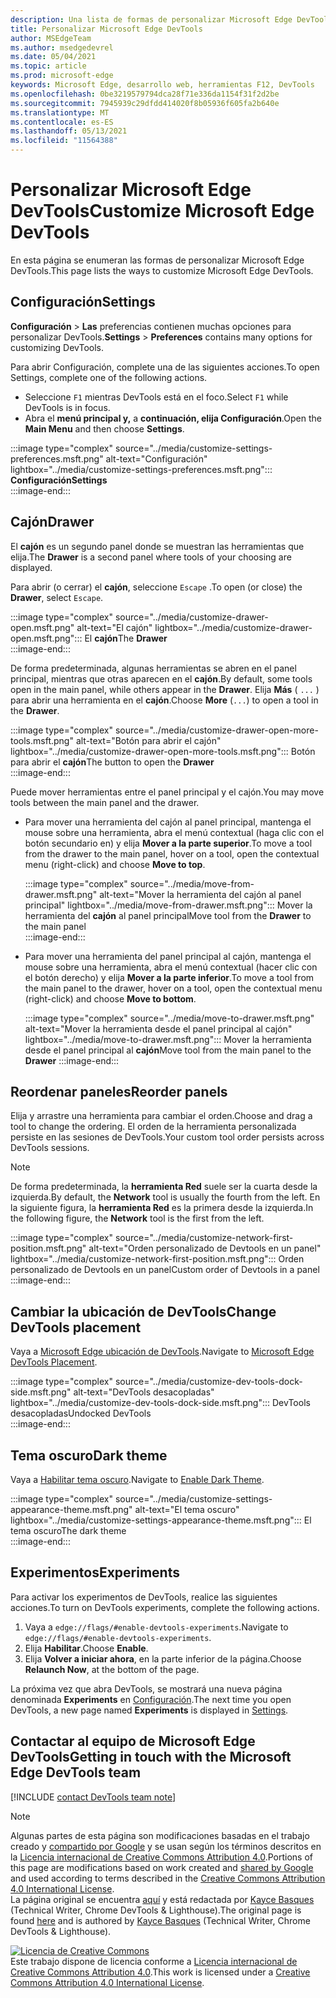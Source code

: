 ```yaml
---
description: Una lista de formas de personalizar Microsoft Edge DevTools
title: Personalizar Microsoft Edge DevTools
author: MSEdgeTeam
ms.author: msedgedevrel
ms.date: 05/04/2021
ms.topic: article
ms.prod: microsoft-edge
keywords: Microsoft Edge, desarrollo web, herramientas F12, DevTools
ms.openlocfilehash: 0be3219579794dca28f71e336da1154f31f2d2be
ms.sourcegitcommit: 7945939c29dfdd414020f8b05936f605fa2b640e
ms.translationtype: MT
ms.contentlocale: es-ES
ms.lasthandoff: 05/13/2021
ms.locfileid: "11564388"
---
```

<!-- Copyright Kayce Basques 

   Licensed under the Apache License, Version 2.0 (the "License");
   you may not use this file except in compliance with the License.
   You may obtain a copy of the License at

       https://www.apache.org/licenses/LICENSE-2.0

   Unless required by applicable law or agreed to in writing, software
   distributed under the License is distributed on an "AS IS" BASIS,
   WITHOUT WARRANTIES OR CONDITIONS OF ANY KIND, either express or implied.
   See the License for the specific language governing permissions and
   limitations under the License.  -->
# <a name="customize-microsoft-edge-devtools"></a><span data-ttu-id="fae9f-104">Personalizar Microsoft Edge DevTools</span><span class="sxs-lookup"><span data-stu-id="fae9f-104">Customize Microsoft Edge DevTools</span></span>  

<span data-ttu-id="fae9f-105">En esta página se enumeran las formas de personalizar Microsoft Edge DevTools.</span><span class="sxs-lookup"><span data-stu-id="fae9f-105">This page lists the ways to customize Microsoft Edge DevTools.</span></span>  

## <a name="settings"></a><span data-ttu-id="fae9f-106">Configuración</span><span class="sxs-lookup"><span data-stu-id="fae9f-106">Settings</span></span>  

<span data-ttu-id="fae9f-107">**Configuración**  >  **Las** preferencias contienen muchas opciones para personalizar DevTools.</span><span class="sxs-lookup"><span data-stu-id="fae9f-107">**Settings** > **Preferences** contains many options for customizing DevTools.</span></span>  

<span data-ttu-id="fae9f-108">Para abrir Configuración, complete una de las siguientes acciones.</span><span class="sxs-lookup"><span data-stu-id="fae9f-108">To open Settings, complete one of the following actions.</span></span>  

*   <span data-ttu-id="fae9f-109">Seleccione `F1` mientras DevTools está en el foco.</span><span class="sxs-lookup"><span data-stu-id="fae9f-109">Select `F1` while DevTools is in focus.</span></span>  
*   <span data-ttu-id="fae9f-110">Abra el **menú principal y,** a **continuación, elija Configuración**.</span><span class="sxs-lookup"><span data-stu-id="fae9f-110">Open the **Main Menu** and then choose **Settings**.</span></span>  
    
:::image type="complex" source="../media/customize-settings-preferences.msft.png" alt-text="Configuración" lightbox="../media/customize-settings-preferences.msft.png":::
   **<span data-ttu-id="fae9f-112">Configuración</span><span class="sxs-lookup"><span data-stu-id="fae9f-112">Settings</span></span>**  
:::image-end:::  

## <a name="drawer"></a><span data-ttu-id="fae9f-113">Cajón</span><span class="sxs-lookup"><span data-stu-id="fae9f-113">Drawer</span></span>  

<span data-ttu-id="fae9f-114">El **cajón** es un segundo panel donde se muestran las herramientas que elija.</span><span class="sxs-lookup"><span data-stu-id="fae9f-114">The **Drawer** is a second panel where tools of your choosing are displayed.</span></span>  

<span data-ttu-id="fae9f-115">Para abrir \(o cerrar\) el **cajón**, seleccione `Escape` .</span><span class="sxs-lookup"><span data-stu-id="fae9f-115">To open \(or close\) the **Drawer**, select `Escape`.</span></span>  

:::image type="complex" source="../media/customize-drawer-open.msft.png" alt-text="El cajón" lightbox="../media/customize-drawer-open.msft.png":::
   <span data-ttu-id="fae9f-117">El **cajón**</span><span class="sxs-lookup"><span data-stu-id="fae9f-117">The **Drawer**</span></span>  
:::image-end:::  

<span data-ttu-id="fae9f-118">De forma predeterminada, algunas herramientas se abren en el panel principal, mientras que otras aparecen en el **cajón**.</span><span class="sxs-lookup"><span data-stu-id="fae9f-118">By default, some tools open in the main panel, while others appear in the **Drawer**.</span></span>  <span data-ttu-id="fae9f-119">Elija **Más** \( `...` \) para abrir una herramienta en el **cajón**.</span><span class="sxs-lookup"><span data-stu-id="fae9f-119">Choose **More** \(`...`\) to open a tool in the **Drawer**.</span></span>  

:::image type="complex" source="../media/customize-drawer-open-more-tools.msft.png" alt-text="Botón para abrir el cajón" lightbox="../media/customize-drawer-open-more-tools.msft.png":::
   <span data-ttu-id="fae9f-121">Botón para abrir el **cajón**</span><span class="sxs-lookup"><span data-stu-id="fae9f-121">The button to open the **Drawer**</span></span>  
:::image-end:::  

<span data-ttu-id="fae9f-122">Puede mover herramientas entre el panel principal y el cajón.</span><span class="sxs-lookup"><span data-stu-id="fae9f-122">You may move tools between the main panel and the drawer.</span></span>  

*   <span data-ttu-id="fae9f-123">Para mover una herramienta del cajón al panel principal, mantenga el mouse sobre una herramienta, abra el menú contextual \(haga clic con el botón secundario en\) y elija **Mover a la parte superior**.</span><span class="sxs-lookup"><span data-stu-id="fae9f-123">To move a tool from the drawer to the main panel, hover on a tool, open the contextual menu \(right-click\) and choose **Move to top**.</span></span>  
    
    :::image type="complex" source="../media/move-from-drawer.msft.png" alt-text="Mover la herramienta del cajón al panel principal" lightbox="../media/move-from-drawer.msft.png":::
       <span data-ttu-id="fae9f-125">Mover la herramienta del **cajón** al panel principal</span><span class="sxs-lookup"><span data-stu-id="fae9f-125">Move tool from the **Drawer** to the main panel</span></span>  
    :::image-end:::  
    
*   <span data-ttu-id="fae9f-126">Para mover una herramienta del panel principal al cajón, mantenga el mouse sobre una herramienta, abra el menú contextual \(hacer clic con el botón derecho\) y elija **Mover a la parte inferior**.</span><span class="sxs-lookup"><span data-stu-id="fae9f-126">To move a tool from the main panel to the drawer, hover on a tool, open the contextual menu \(right-click\) and choose **Move to bottom**.</span></span>  
    
    :::image type="complex" source="../media/move-to-drawer.msft.png" alt-text="Mover la herramienta desde el panel principal al cajón" lightbox="../media/move-to-drawer.msft.png":::
       <span data-ttu-id="fae9f-128">Mover la herramienta desde el panel principal al **cajón**</span><span class="sxs-lookup"><span data-stu-id="fae9f-128">Move tool from the main panel to the **Drawer**</span></span>
    :::image-end:::  
    

## <a name="reorder-panels"></a><span data-ttu-id="fae9f-129">Reordenar paneles</span><span class="sxs-lookup"><span data-stu-id="fae9f-129">Reorder panels</span></span>  

<span data-ttu-id="fae9f-130">Elija y arrastre una herramienta para cambiar el orden.</span><span class="sxs-lookup"><span data-stu-id="fae9f-130">Choose and drag a tool to change the ordering.</span></span>  <span data-ttu-id="fae9f-131">El orden de la herramienta personalizada persiste en las sesiones de DevTools.</span><span class="sxs-lookup"><span data-stu-id="fae9f-131">Your custom tool order persists across DevTools sessions.</span></span>  

> [!NOTE]
> <span data-ttu-id="fae9f-132">De forma predeterminada, la **herramienta Red** suele ser la cuarta desde la izquierda.</span><span class="sxs-lookup"><span data-stu-id="fae9f-132">By default, the **Network** tool is usually the fourth from the left.</span></span>  <span data-ttu-id="fae9f-133">En la siguiente figura, la **herramienta Red** es la primera desde la izquierda.</span><span class="sxs-lookup"><span data-stu-id="fae9f-133">In the following figure, the **Network** tool is the first from the left.</span></span>  

:::image type="complex" source="../media/customize-network-first-position.msft.png" alt-text="Orden personalizado de Devtools en un panel" lightbox="../media/customize-network-first-position.msft.png":::
   <span data-ttu-id="fae9f-135">Orden personalizado de Devtools en un panel</span><span class="sxs-lookup"><span data-stu-id="fae9f-135">Custom order of Devtools in a panel</span></span>  
:::image-end:::  

## <a name="change-devtools-placement"></a><span data-ttu-id="fae9f-136">Cambiar la ubicación de DevTools</span><span class="sxs-lookup"><span data-stu-id="fae9f-136">Change DevTools placement</span></span>  

<span data-ttu-id="fae9f-137">Vaya a [Microsoft Edge ubicación de DevTools][DevToolsPlacement].</span><span class="sxs-lookup"><span data-stu-id="fae9f-137">Navigate to [Microsoft Edge DevTools Placement][DevToolsPlacement].</span></span>  

:::image type="complex" source="../media/customize-dev-tools-dock-side.msft.png" alt-text="DevTools desacopladas" lightbox="../media/customize-dev-tools-dock-side.msft.png":::
   <span data-ttu-id="fae9f-139">DevTools desacopladas</span><span class="sxs-lookup"><span data-stu-id="fae9f-139">Undocked DevTools</span></span>  
:::image-end:::  

## <a name="dark-theme"></a><span data-ttu-id="fae9f-140">Tema oscuro</span><span class="sxs-lookup"><span data-stu-id="fae9f-140">Dark theme</span></span>  

<span data-ttu-id="fae9f-141">Vaya a [Habilitar tema oscuro][DarkTheme].</span><span class="sxs-lookup"><span data-stu-id="fae9f-141">Navigate to [Enable Dark Theme][DarkTheme].</span></span>  

:::image type="complex" source="../media/customize-settings-appearance-theme.msft.png" alt-text="El tema oscuro" lightbox="../media/customize-settings-appearance-theme.msft.png":::
   <span data-ttu-id="fae9f-143">El tema oscuro</span><span class="sxs-lookup"><span data-stu-id="fae9f-143">The dark theme</span></span>  
:::image-end:::  

## <a name="experiments"></a><span data-ttu-id="fae9f-144">Experimentos</span><span class="sxs-lookup"><span data-stu-id="fae9f-144">Experiments</span></span>  

<span data-ttu-id="fae9f-145">Para activar los experimentos de DevTools, realice las siguientes acciones.</span><span class="sxs-lookup"><span data-stu-id="fae9f-145">To turn on DevTools experiments, complete the following actions.</span></span>  

1.  <span data-ttu-id="fae9f-146">Vaya a `edge://flags/#enable-devtools-experiments`.</span><span class="sxs-lookup"><span data-stu-id="fae9f-146">Navigate to `edge://flags/#enable-devtools-experiments`.</span></span>  
1.  <span data-ttu-id="fae9f-147">Elija **Habilitar**.</span><span class="sxs-lookup"><span data-stu-id="fae9f-147">Choose **Enable**.</span></span>  
1.  <span data-ttu-id="fae9f-148">Elija **Volver a iniciar ahora**, en la parte inferior de la página.</span><span class="sxs-lookup"><span data-stu-id="fae9f-148">Choose **Relaunch Now**, at the bottom of the page.</span></span>  

<span data-ttu-id="fae9f-149">La próxima vez que abra DevTools, se mostrará una nueva página denominada **Experiments** en [Configuración](#settings).</span><span class="sxs-lookup"><span data-stu-id="fae9f-149">The next time you open DevTools, a new page named **Experiments** is displayed in [Settings](#settings).</span></span>  

## <a name="getting-in-touch-with-the-microsoft-edge-devtools-team"></a><span data-ttu-id="fae9f-150">Contactar al equipo de Microsoft Edge DevTools</span><span class="sxs-lookup"><span data-stu-id="fae9f-150">Getting in touch with the Microsoft Edge DevTools team</span></span>  

[!INCLUDE [contact DevTools team note](../includes/contact-devtools-team-note.md)]  

<!-- image links -->  

[ImageMoreIcon]: ../media/more-icon.msft.png  

<!-- links -->  

[DevToolsPlacement]: ./placement.md "Cambiar Microsoft Edge ubicación de DevTools | Microsoft Docs"  
[DarkTheme]: ./dark-theme.md "Habilitar tema oscuro en Microsoft Edge DevTools | Microsoft Docs"  

> [!NOTE]
> <span data-ttu-id="fae9f-153">Algunas partes de esta página son modificaciones basadas en el trabajo creado y [compartido por Google][GoogleSitePolicies] y se usan según los términos descritos en la [Licencia internacional de Creative Commons Attribution 4.0][CCA4IL].</span><span class="sxs-lookup"><span data-stu-id="fae9f-153">Portions of this page are modifications based on work created and [shared by Google][GoogleSitePolicies] and used according to terms described in the [Creative Commons Attribution 4.0 International License][CCA4IL].</span></span>  
> <span data-ttu-id="fae9f-154">La página original se encuentra [aquí](https://developers.google.com/web/tools/chrome-devtools/customize/index) y está redactada por [Kayce Basques][KayceBasques] \(Technical Writer, Chrome DevTools \& Lighthouse\).</span><span class="sxs-lookup"><span data-stu-id="fae9f-154">The original page is found [here](https://developers.google.com/web/tools/chrome-devtools/customize/index) and is authored by [Kayce Basques][KayceBasques] \(Technical Writer, Chrome DevTools \& Lighthouse\).</span></span>  

[![Licencia de Creative Commons][CCby4Image]][CCA4IL]  
<span data-ttu-id="fae9f-156">Este trabajo dispone de licencia conforme a [Licencia internacional de Creative Commons Attribution 4.0][CCA4IL].</span><span class="sxs-lookup"><span data-stu-id="fae9f-156">This work is licensed under a [Creative Commons Attribution 4.0 International License][CCA4IL].</span></span>  

[CCA4IL]: https://creativecommons.org/licenses/by/4.0  
[CCby4Image]: https://i.creativecommons.org/l/by/4.0/88x31.png  
[GoogleSitePolicies]: https://developers.google.com/terms/site-policies  
[KayceBasques]: https://developers.google.com/web/resources/contributors#kayce-basques  
